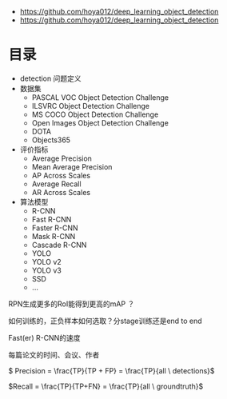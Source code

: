 * https://github.com/hoya012/deep_learning_object_detection
* https://github.com/hoya012/deep_learning_object_detection

# 目录

* detection 问题定义
* 数据集
  * PASCAL VOC Object Detection Challenge
  * ILSVRC Object Detection Challenge
  * MS COCO Object Detection Challenge
  * Open Images Object Detection Challenge
  * DOTA
  * Objects365
* 评价指标
  * Average Precision
  * Mean Average Precision
  * AP Across Scales
  * Average Recall
  * AR Across Scales
* 算法模型
	* R-CNN
	* Fast R-CNN
	* Faster R-CNN
	* Mask R-CNN
	* Cascade R-CNN
	* YOLO
	* YOLO v2
	* YOLO v3
	* SSD
	* ...





RPN生成更多的RoI能得到更高的mAP ？

如何训练的，正负样本如何选取？分stage训练还是end to end

Fast(er) R-CNN的速度

每篇论文的时间、会议、作者





$ Precision = \frac{TP}{TP + FP} = \frac{TP}{all \ detections}$

$Recall = \frac{TP}{TP+FN} = \frac{TP}{all \  groundtruth}$

